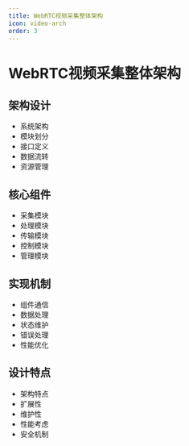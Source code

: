 ```yaml
---
title: WebRTC视频采集整体架构
icon: video-arch
order: 3
---
```


# WebRTC视频采集整体架构

## 架构设计
- 系统架构
- 模块划分
- 接口定义
- 数据流转
- 资源管理

## 核心组件
- 采集模块
- 处理模块
- 传输模块
- 控制模块
- 管理模块

## 实现机制
- 组件通信
- 数据处理
- 状态维护
- 错误处理
- 性能优化

## 设计特点
- 架构特点
- 扩展性
- 维护性
- 性能考虑
- 安全机制

